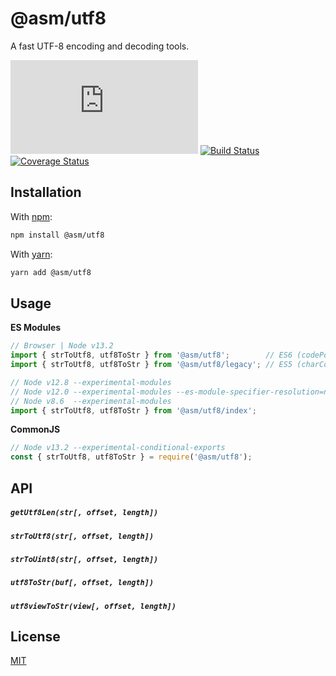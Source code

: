 # @asm/utf8

A fast UTF-8 encoding and decoding tools.

[![npm](https://img.shields.io/github/package-json/v/AlexMasterov/utf8.js)](https://www.npmjs.com/package/@asm/utf8)
[![Build Status](https://travis-ci.org/AlexMasterov/utf8.js.svg)](https://travis-ci.org/AlexMasterov/utf8.js)
[![Coverage Status](https://coveralls.io/repos/github/AlexMasterov/utf8.js/badge.svg?branch=master)](https://coveralls.io/github/AlexMasterov/utf8.js?branch=master)

## Installation
With [npm](https://www.npmjs.com/package/npm):
```sh
npm install @asm/utf8
```
With [yarn](https://yarnpkg.com):
```sh
yarn add @asm/utf8
```
## Usage
__ES Modules__
```js
// Browser | Node v13.2
import { strToUtf8, utf8ToStr } from '@asm/utf8';        // ES6 (codePoint)
import { strToUtf8, utf8ToStr } from '@asm/utf8/legacy'; // ES5 (charCode)

// Node v12.8 --experimental-modules
// Node v12.0 --experimental-modules --es-module-specifier-resolution=node
// Node v8.6  --experimental-modules
import { strToUtf8, utf8ToStr } from '@asm/utf8/index';
```
__CommonJS__
```js
// Node v13.2 --experimental-conditional-exports
const { strToUtf8, utf8ToStr } = require('@asm/utf8');
```

## API
##### `getUtf8Len(str[, offset, length])`
##### `strToUtf8(str[, offset, length])`
##### `strToUint8(str[, offset, length])`
##### `utf8ToStr(buf[, offset, length])`
##### `utf8viewToStr(view[, offset, length])`

## License
[MIT](LICENSE)
